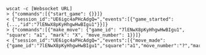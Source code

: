     wscat -c [Websocket URL]
    > {"commands":[{"start_game": {}}]}
    < {"session_id":"UE6igc4aPHcAdgQ=","events":[{"game_started":{...,"id":"7lENwX8pKyHhgwHwBIgu1"}}]}
    > {"commands":[{"make_move": {"game_id": "7lENwX8pKyHhgwHwBIgu1", "square": "a1", "mark": "X", "move_number": 1}}]}
    < {"session_id":"UE6igc4aPHcAdgQ=","events":[{"move_made":{"game_id":"7lENwX8pKyHhgwHwBIgu1","square":"a1","move_number":"?","mark":"X"}}]}
